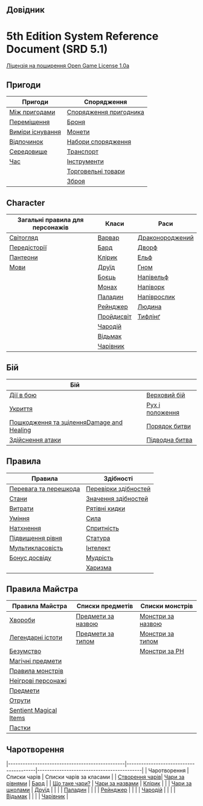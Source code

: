 ## Довідник 
# 5th Edition System Reference Document (SRD 5.1)
 [Ліцензія на поширення Open Game License  1.0a ](license.md) 

## Пригоди

| Пригоди                                       | Спорядження                                             |
|------------------------------------------------------------|----------------------------------------------------------------------|
| [Між пригодами](./adventuring/between_adventures.md)   | [Спорядження пригодника](./adventuring/equipment/adventuring_gear.md)       |
| [Переміщення](./adventuring/movement.md)                       | [Броня](./adventuring/equipment/armor.md)                             |
| [Виміри існування](./adventuring/planes_of_existence.md) | [Монети](./adventuring/equipment/coins.md)                             |
| [Відпочинок](./adventuring/resting.md)                         | [Набори спорядження](./adventuring/equipment/equipment_packs.md)         |
| [Середовище](./adventuring/the_environment.md)         | [Транспорт](./adventuring/equipment/mounts_and_vehicles.md) |
| [Час](./adventuring/time.md)                               | [Інструменти](./adventuring/equipment/tools.md)                             |
|                                                            | [Торговельні товари](./adventuring/equipment/trade_goods.md)                 |
|                                                            | [Зброя](./adventuring/equipment/weapons.md)                         |


## Character

| Загальні правила для персонажів                    | Класи                                      | Раси                       |
|----------------------------------------------------|--------------------------------------------|----------------------------------------------|
| [Світогляд](./character/alignment.md)              | [Варвар](./character/classes/barbarian.md) | [Драконороджений](./character/races/dragonborn.md) |
| [Передісторії](./character/backgrounds.md)         | [Бард](./character/classes/bard.md)        | [Дворф](./character/races/dwarf.md)           |
| [Пантеони](./character/fantasy-historical_pantheons.md) | [Клірик](./character/classes/cleric.md)| [Ельф](./character/races/elf.md)               |
| [Мови](./character/languages.md)                   | [Друїд](./character/classes/druid.md)      | [Гном](./character/races/gnome.md)           |
|                                                    | [Боєць](./character/classes/fighter.md)    | [Напівельф](./character/races/half-elf.md)     |
|                                                    | [Монах](./character/classes/monk.md)       | [Напіворк](./character/races/half-orc.md)     |
|                                                    | [Паладин](./character/classes/paladin.md)  | [Напіврослик](./character/races/halfling.md)     |
|                                                    | [Рейнджер](./character/classes/ranger.md)  | [Людина](./character/races/human.md)           |
|                                                    | [Пройдисвіт](./character/classes/rogue.md) | [Тифлінґ](./character/races/tiefling.md)     |
|                                                    | [Чародій](./character/classes/sorcerer.md) |                                              |
|                                                    | [Відьмак](./character/classes/warlock.md)  |                                              |
|                                                    | [Чарівник](./character/classes/wizard.md)  |                                              |

## Бій

| Бій                                              |                                                           |
|-----------------------------------------------------|-----------------------------------------------------------|
| [Дії в бою](./combat/actions_in_combat.md)   | [Верховий бій](./combat/mounted_combat.md)               |
| [Укриття](./combat/cover.md)                           | [Рух і положення](./combat/movement_and_position.md) |
| [Пошкодження та зціленняDamage and Healing](./combat/damage_and_healing.md) | [Порядок битви](./combat/order_of_combat.md)             |
| [Здійснення атаки](./combat/making_an_attack.md)     | [Підводна битва](./combat/underwater_combat.md)         |

## Правила

| Правила                                                        | Здібності                                   |
|----------------------------------------------------------------|------------------------------------------------------|
| [Перевага та перешкода](./rules/advantage_and_disadvantage.md) | [Перевірки здібностей](./rules/abilities/ability_checks.md) |
| [Стани](./rules/conditions.md)                                 | [Значення здібностей](./rules/abilities/ability_scores.md) |
| [Витрати](./rules/expenses.md)                                 | [Рятівні кидки](./rules/abilities/saving_throws.md)   |
| [Уміння](./rules/feats.md)                                     |  [Сила](./rules/abilities/strength.md)                   |
| [Натхнення](./rules/inspiration.md)                            | [Спритність](./rules/abilities/dexterity.md)      |
| [Підвищення рівня](./rules/leveling_up.md)                     | [Статура](./rules/abilities/constitution.md)          |
| [Мультикласовість](./rules/multiclassing.md)                   | [Інтелект](./rules/abilities/intelligence.md)     |
| [Бонус досвіду](./rules/proficiency_bonus.md)                  | [Мудрість](./rules/abilities/wisdom.md)       |
|                                                                |  [Харизма](./rules/abilities/charisma.md)                 |


## Правила Майстра

| Правила Майстра                                | Списки предметів                       | Списки монстрів                                   |
|------------------------------------------------|----------------------------------------|---------------------------------------------------|
| [Хвороби](./gamemaster_rules/diseases.md)      | [Предмети за назвою](./gamemaster_rules/magic_item_indexes/) | [Монстри за назвою](./gamemaster_rules/monster_indexes/monsters_by_name.md) |
| [Легендарні істоти](./gamemaster_rules/legendary_creatures.md)| [Предмети за типом](./gamemaster_rules/magic_item_indexes/) | [Монстри за типом](./gamemaster_rules/monster_indexes/monsters_by_type.md) |
| [Безумство](./gamemaster_rules/madness.md)     |                                        | [Монстри за РН](./gamemaster_rules/monster_indexes/monsters_by_cr.md)     |
| [Магічні предмети](./gamemaster_rules/magic_items.md)|                                  |                                                   |
| [Правила монстрів](./gamemaster_rules/monster_rules.md) |                               |                                                   |
| [Неігрові персонажі](./gamemaster_rules/nonplayer_characters.md)|                       |                                                   |
| [Предмети](./gamemaster_rules/objects.md)      |                                        |                                                   |
| [Отрути](./gamemaster_rules/poisons.md)        |                                        |                                                   |
| [Sentient Magical Items](./gamemaster_rules/sentient_magical_items.md)|                 |                                                   |
| [Пастки](./gamemaster_rules/traps.md)          |                                        |                                                   |

## Чаротворення

|------------------------------------------------|----------------------------------------|-------------------------------------------|
| Чаротворення                                   | Списки чарів                           | Списки чарів за класами                   |
| [Створення чарів](./spellcasting/casting_a_spell.md)| [Чари за рівнями](./spellcasting/spell_indexes/spells_by_level.md) | [Бард](./spellcasting/spell_lists/bard_spells.md)         |
| [Що таке чари?](./spellcasting/what_is_a_spell.md) | [Чари за назвами](./spellcasting/spell_indexes/spells_by_name.md)   | [Клірик](./spellcasting/spell_lists/cleric_spells.md)     |
|                                                | [Чари за школами](./spellcasting/spell_indexes/spells_by_school.md) | [Друїд](./spellcasting/spell_lists/druid_spells.md)       |
|                                                |                                        | [Паладин](./spellcasting/spell_lists/paladin_spells.md)   |
|                                                |                                        | [Рейнджер](./spellcasting/spell_lists/ranger_spells.md)     |
|                                                |                                        | [Чародій](./spellcasting/spell_lists/sorcerer_spells.md) |
|                                                |                                        | [Відьмак](./spellcasting/spell_lists/warlock_spells.md)   |
|                                                |                                        | [Чарівник](./spellcasting/spell_lists/wizard_spells.md)     |
